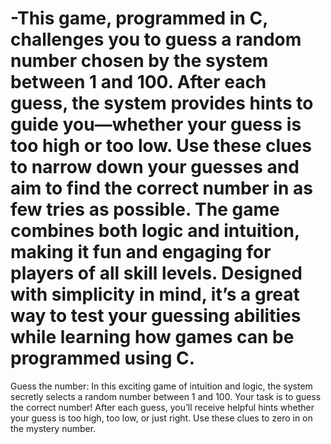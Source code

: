 # -This game, programmed in C, challenges you to guess a random number chosen by the system between 1 and 100. After each guess, the system provides hints to guide you—whether your guess is too high or too low. Use these clues to narrow down your guesses and aim to find the correct number in as few tries as possible. The game combines both logic and intuition, making it fun and engaging for players of all skill levels. Designed with simplicity in mind, it’s a great way to test your guessing abilities while learning how games can be programmed using C.
Guess the number: In this exciting game of intuition and logic, the system secretly selects a random number between 1 and 100. Your task is to guess the correct number! After each guess, you’ll receive helpful hints whether your guess is too high, too low, or just right. Use these clues to zero in on the mystery number. 
